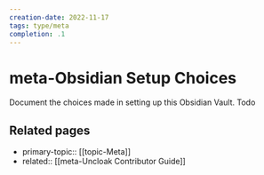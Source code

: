 ```yaml
---
creation-date: 2022-11-17
tags: type/meta
completion: .1
---
```

# meta-Obsidian Setup Choices
Document the choices made in setting up this Obsidian Vault. Todo

## Related pages
- primary-topic:: [[topic-Meta]]
- related:: [[meta-Uncloak Contributor Guide]]